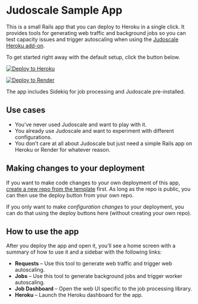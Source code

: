 # Judoscale Sample App

This is a small Rails app that you can deploy to Heroku in a single click. It provides tools for generating web traffic and background jobs so you can test capacity issues and trigger autoscaling when using the [Judoscale Heroku add-on](https://elements.heroku.com/judoscale).

To get started right away with the default setup, click the button below.

[![Deploy to Heroku](https://www.herokucdn.com/deploy/button.svg)](https://heroku.com/deploy)

[![Deploy to Render](https://render.com/images/deploy-to-render-button.svg)](https://render.com/deploy?repo=https://github.com/judoscale/rails-autoscale-sample-app/render-deloy)

The app includes Sidekiq for job processing and Judoscale pre-installed.

## Use cases

- You’ve never used Judoscale and want to play with it.
- You already use Judoscale and want to experiment with different configurations.
- You don’t care at all about Judoscale but just need a simple Rails app on Heroku or Render for whatever reason.

## Making changes to your deployment

If you want to make code changes to your own deployment of this app, [create a new repo from the template](https://github.com/adamlogic/rails-autoscale-sample-app/generate) first. As long as the repo is public, you can then use the deploy button from your own repo.

If you only want to make _configuration changes_ to your deployment, you can do that using the deploy buttons here (without creating your own repo).

## How to use the app

After you deploy the app and open it, you’ll see a home screen with a summary of how to use it and a sidebar with the following links:

- **Requests** – Use this tool to generate web traffic and trigger web autoscaling.
- **Jobs** – Use this tool to generate background jobs and trigger worker autoscaling.
- **Job Dashboard** – Open the web UI specific to the job processing library.
- **Heroku** – Launch the Heroku dashboard for the app.
<!-- - **Judoscale** – Launch the Judoscale dashboard for the app. -->

<!-- ## Request Generator

The request generator has two components: a form for sending one-off web requests from your web browser with configurable server processing time, and a helper for running load tests from the command line with `wrk`.

The default configuration deploys with three web (Puma) threads and a single web worker (Puma process). This means it can handle at most three concurrent requests on a single dyno.

To see this in action, configure the requests to each take a second (1000ms) for application processing time, then quickly hit the button four times to send four requests. The fourth request will take longer because it had to wait for an available thread. **This is request queueing in action!**

If the app had autoscaling enabled, it likely just triggered an upscale depending on the autoscale settings.

Firing requests from the browser is useful for tiny experiments like this, but since browsers are limited on the number of concurrent requests, you’ll want to use `wrk` for hit the app with any substantial traffic. -->
